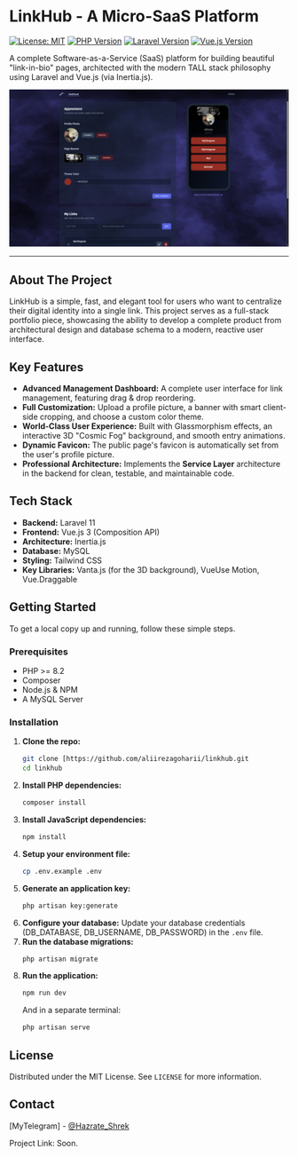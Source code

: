 # LinkHub - A Micro-SaaS Platform

[![License: MIT](https://img.shields.io/badge/License-MIT-blue.svg)](https://opensource.org/licenses/MIT)
[![PHP Version](https://img.shields.io/badge/PHP-8.2%2B-blueviolet)](https://www.php.net)
[![Laravel Version](https://img.shields.io/badge/Laravel-11.x-orange)](https://laravel.com)
[![Vue.js Version](https://img.shields.io/badge/Vue.js-3.x-green)](https://vuejs.org)

A complete Software-as-a-Service (SaaS) platform for building beautiful "link-in-bio" pages, architected with the modern TALL stack philosophy using Laravel and Vue.js (via Inertia.js).

![LinkHub Screenshot](./.github/assets/linkhub-preview.png)

---

## About The Project

LinkHub is a simple, fast, and elegant tool for users who want to centralize their digital identity into a single link. This project serves as a full-stack portfolio piece, showcasing the ability to develop a complete product from architectural design and database schema to a modern, reactive user interface.

## Key Features

* **Advanced Management Dashboard:** A complete user interface for link management, featuring drag & drop reordering.
* **Full Customization:** Upload a profile picture, a banner with smart client-side cropping, and choose a custom color theme.
* **World-Class User Experience:** Built with Glassmorphism effects, an interactive 3D "Cosmic Fog" background, and smooth entry animations.
* **Dynamic Favicon:** The public page's favicon is automatically set from the user's profile picture.
* **Professional Architecture:** Implements the **Service Layer** architecture in the backend for clean, testable, and maintainable code.

## Tech Stack

* **Backend:** Laravel 11
* **Frontend:** Vue.js 3 (Composition API)
* **Architecture:** Inertia.js
* **Database:** MySQL
* **Styling:** Tailwind CSS
* **Key Libraries:** Vanta.js (for the 3D background), VueUse Motion, Vue.Draggable

## Getting Started

To get a local copy up and running, follow these simple steps.

### Prerequisites

* PHP >= 8.2
* Composer
* Node.js & NPM
* A MySQL Server

### Installation

1.  **Clone the repo:**
    ```sh
    git clone [https://github.com/aliirezagoharii/linkhub.git
    cd linkhub
    ```
2.  **Install PHP dependencies:**
    ```sh
    composer install
    ```
3.  **Install JavaScript dependencies:**
    ```sh
    npm install
    ```
4.  **Setup your environment file:**
    ```sh
    cp .env.example .env
    ```
5.  **Generate an application key:**
    ```sh
    php artisan key:generate
    ```
6.  **Configure your database:**
    Update your database credentials (DB_DATABASE, DB_USERNAME, DB_PASSWORD) in the `.env` file.
7.  **Run the database migrations:**
    ```sh
    php artisan migrate
    ```
8.  **Run the application:**
    ```sh
    npm run dev
    ```
    And in a separate terminal:
    ```sh
    php artisan serve
    ```

## License

Distributed under the MIT License. See `LICENSE` for more information.

## Contact

[MyTelegram] - [@Hazrate_Shrek](https://t.me/Hazrate_Shrek)

Project Link: Soon.
